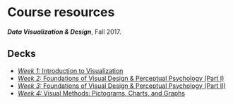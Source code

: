 # Course resources
***Data Visualization &amp; Design***, Fall 2017.

## Decks
* [*Week 1:* Introduction to Visualization](https://github.com/emilyfuhrman/datavis_design/blob/master/2017_Fall/Decks/Week_01.pdf)
* [*Week 2:* Foundations of Visual Design &amp; Perceptual Psychology (Part I)](https://github.com/emilyfuhrman/datavis_design/blob/master/2017_Fall/Decks/Week_02.pdf)
* [*Week 3:* Foundations of Visual Design &amp; Perceptual Psychology (Part II)](https://github.com/emilyfuhrman/datavis_design/blob/master/2017_Fall/Decks/Week_03.pdf)
* [*Week 4:* Visual Methods: Pictograms, Charts, and Graphs](https://github.com/emilyfuhrman/datavis_design/blob/master/2017_Fall/Decks/Week_04.pdf)